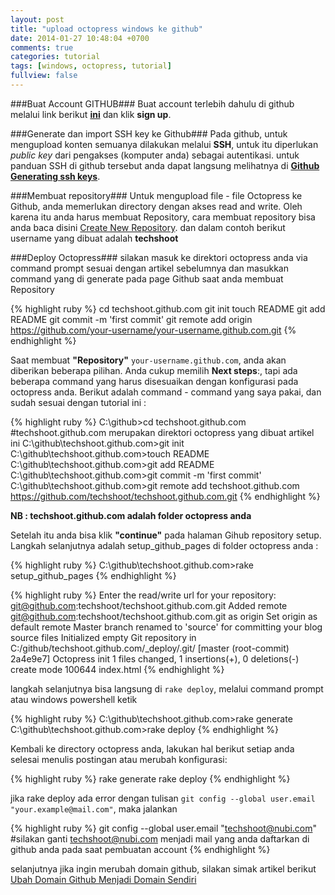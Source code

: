 ```yaml
---
layout: post
title: "upload octopress windows ke github"
date: 2014-01-27 10:48:04 +0700
comments: true
categories: tutorial
tags: [windows, octopress, tutorial]
fullview: false 
--- 
```


###Buat Account GITHUB###
Buat account terlebih dahulu di github melalui link berikut **[ini](https://github.com/plans)** dan klik **sign up**.

###Generate dan import SSH key ke Github###
Pada github, untuk mengupload konten semuanya dilakukan melalui **SSH**, untuk itu diperlukan *public key* dari pengakses (komputer anda) sebagai autentikasi. untuk panduan SSH di github tersebut anda dapat langsung melihatnya di **[Github Generating ssh keys](https://help.github.com/articles/generating-ssh-keys)**.

###Membuat repository###
Untuk mengupload file - file Octopress ke Github, anda memerlukan directory dengan akses read and write. Oleh karena itu anda harus membuat Repository, cara membuat repository bisa anda baca disini [Create New Repository](https://help.github.com/articles/creating-a-new-repository). dan dalam contoh berikut username yang dibuat adalah **techshoot**

###Deploy Octopress###
silakan masuk ke direktori octopress anda via command prompt sesuai dengan artikel sebelumnya dan masukkan command yang di generate pada page Github saat anda membuat Repository

{% highlight ruby %}
cd techshoot.github.com
git init
touch README
git add README
git commit -m 'first commit'
git remote add origin https://github.com/your-username/your-username.github.com.git
{% endhighlight %}

Saat membuat **"Repository"** `your-username.github.com`, anda akan diberikan beberapa pilihan. Anda cukup memilih **Next steps**:, tapi ada beberapa command yang harus disesuaikan dengan konfigurasi pada octopress anda. Berikut adalah command - command yang saya pakai, dan sudah sesuai dengan tutorial ini :

{% highlight ruby %}
C:\github>cd techshoot.github.com #techshoot.github.com merupakan direktori octopress yang dibuat artikel ini
C:\github\techshoot.github.com>git init
C:\github\techshoot.github.com>touch README
C:\github\techshoot.github.com>git add README
C:\github\techshoot.github.com>git commit -m 'first commit'
C:\github\techshoot.github.com>git remote add techshoot.github.com https://github.com/techshoot/techshoot.github.com.git
{% endhighlight %}

**NB : techshoot.github.com adalah folder octopress anda**

Setelah itu anda bisa klik **"continue"** pada halaman Gihub repository setup. Langkah selanjutnya adalah setup_github_pages di folder octopress anda :

{% highlight ruby %}
C:\github\techshoot.github.com>rake setup_github_pages
{% endhighlight %}

{% highlight ruby %}
Enter the read/write url for your repository: git@github.com:techshoot/techshoot.github.com.git
Added remote git@github.com:techshoot/techshoot.github.com.git as origin
Set origin as default remote
Master branch renamed to 'source' for committing your blog source files
Initialized empty Git repository in C:/github/techshoot.github.com/_deploy/.git/
[master (root-commit) 2a4e9e7] Octopress init
1 files changed, 1 insertions(+), 0 deletions(-)
create mode 100644 index.html
{% endhighlight %}

langkah selanjutnya bisa langsung di `rake deploy`, melalui command prompt atau windows powershell ketik

{% highlight ruby %}
C:\github\techshoot.github.com>rake generate
C:\github\techshoot.github.com>rake deploy
{% endhighlight %}

Kembali ke directory octopress anda, lakukan hal berikut setiap anda selesai menulis postingan atau merubah konfigurasi:

{% highlight ruby %}
rake generate
rake deploy
{% endhighlight %}

jika rake deploy ada error dengan tulisan `git config --global user.email "your.example@mail.com"`, maka jalankan

{% highlight ruby %}
git config --global user.email "techshoot@nubi.com" #silakan ganti techshoot@nubi.com menjadi mail yang anda daftarkan di github anda pada saat pembuatan account
{% endhighlight %}

selanjutnya jika ingin merubah domain github, silakan simak artikel berikut [Ubah Domain Github Menjadi Domain Sendiri](/ubah-domain-github-menjadi-domain-sendiri/)